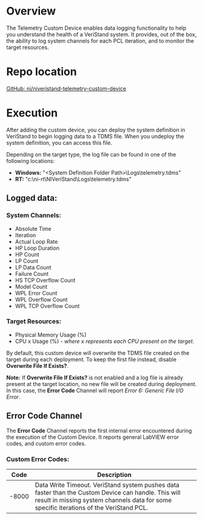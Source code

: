 # Overview

The Telemetry Custom Device enables data logging functionality to help you understand the health of a VeriStand system. It provides, out of the box, the ability to log system channels for each PCL iteration, and to monitor the target resources.

# Repo location

[GitHub: ni/niveristand-telemetry-custom-device](https://github.com/ni/niveristand-telemetry-custom-device)

# Execution

After adding the custom device, you can deploy the system definition in VeriStand to begin logging data to a TDMS file. When you undeploy the system definition, you can access this file.

Depending on the target type, the log file can be found in one of the following locations:
- **Windows:** "&lt;System Definition Folder Path&gt;\Logs\telemetry.tdms"
- **RT:** "c:\ni-rt\NIVeriStand\Logs\telemetry.tdms"

## Logged data:
### System Channels:
- Absolute Time
- Iteration
- Actual Loop Rate
- HP Loop Duration
- HP Count
- LP Count
- LP Data Count
- Failure Count
- HS TCP Overflow Count
- Model Count
- WPL Error Count
- WPL Overflow Count
- WPL TCP Overflow Count

### Target Resources:
- Physical Memory Usage (%)
- CPU x Usage (%) - *where x represents each CPU present on the target*.

By default, this custom device will overwrite the TDMS file created on the target during each deployment. To keep the first file instead, disable **Overwrite File If Exists?**.

**Note:** If **Overwrite File If Exists?** is not enabled and a log file is already present at the target location, no new file will be created during deployment. In this case, the **Error Code** Channel will report *Error 6: Generic File I/O Error*.
 
## Error Code Channel
The **Error Code** Channel reports the first internal error encountered during the execution of the Custom Device. It reports general LabVIEW error codes, and custom error codes.
 
### Custom Error Codes:
| Code  | Description |
|-------|-------------|
| -8000 | Data Write Timeout. VeriStand system pushes data faster than the Custom Device can handle. This will result in missing system channels data for some specific iterations of the VeriStand PCL. |